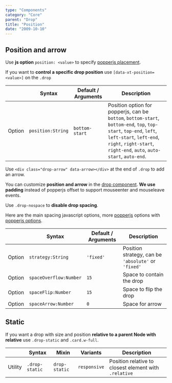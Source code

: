 ```yaml
---
type: "Components"
category: "Core"
parent: "Drop"
title: "Position"
date: "2009-10-10"
---
```


## Position and arrow

Use **js option** `position: <value>` to specify [popperjs placement](https://popper.js.org/docs/v2/constructors/#placement).

If you want to **control a specific drop position** use `[data-xt-position=<value>]` on the `.drop`

<div class="table-scroll">

|                         | Syntax                                    | Default / Arguments                       | Description                   |
| ----------------------- | ----------------------------------------- | ----------------------------- | ----------------------------- |
| Option                  | `position:String`                          | `bottom-start`        | Position option for popperjs, can be `bottom`, `bottom-start`, `bottom-end`, `top`, `top-start`, `top-end`, `left`, `left-start`, `left-end`, `right`, `right-start`, `right-end`, `auto`, `auto-start`, `auto-end`.           |

</div>

Use `<div class="drop-arrow" data-arrow></div>` at the end of `.drop` to add an arrow.

You can customize **position and arrow** in the [drop component](/components/core/drop#customization). **We use padding** instead of popperjs offset to support mouseenter and mouseleave events.

<demo>
  <demovanilla src="vanilla/components/core/drop/bottom">
  </demovanilla>
  <demovanilla src="vanilla/components/core/drop/top">
  </demovanilla>
  <demovanilla src="vanilla/components/core/drop/left">
  </demovanilla>
  <demovanilla src="vanilla/components/core/drop/right">
  </demovanilla>
  <demovanilla src="vanilla/components/core/drop/auto">
  </demovanilla>
</demo>

Use `.drop-nospace` to **disable drop spacing**.

Here are the main spacing javascript options, more [popperjs](https://popper.js.org/docs/v2/) options with [popperjs options](/components/core/drop/other#popperjs).

<div class="table-scroll">

|                         | Syntax                                    | Default / Arguments                       | Description                   |
| ----------------------- | ----------------------------------------- | ----------------------------- | ----------------------------- |
| Option                  | `strategy:String`                          | `'fixed'`        | Position strategy, can be `'absolute'` or `'fixed'`            |----------------------------- |
| Option                  | `spaceOverflow:Number`                          | `15`        | Space to contain the drop            |
| Option                  | `spaceFlip:Number`                          | `15`        | Space to flip the drop            |
| Option                  | `spaceArrow:Number`                          | `0`        | Space for arrow            |

</div>

## Static

If you want a drop with size and position **relative to a parent Node with relative** use `.drop-static` and `.card.w-full`.

<div class="table-scroll">

|                      | Syntax                          | Mixin            | Variants               | Description                   |
| ----------------------- | ---------------------------- | -----------------| ----------------------------- |----------------------------- |
| Utility                  | `.drop-static`       | `drop-static`                | `responsive`                | Position relative to closest element with `.relative`            |

</div>

<demo>
  <demovanilla src="vanilla/components/core/drop/static">
  </demovanilla>
</demo>
